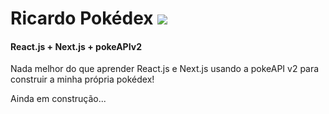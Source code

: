 # Ricardo Pokédex ![](https://raw.githubusercontent.com/PokeAPI/sprites/master/sprites/pokemon/9.png)

#### React.js + Next.js + pokeAPIv2

Nada melhor do que aprender React.js e Next.js usando a pokeAPI v2 para construir a minha própria pokédex!

Ainda em construção...